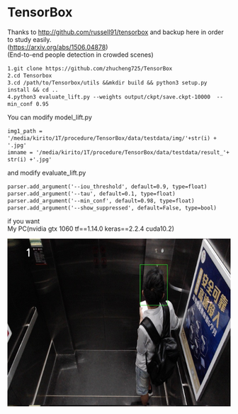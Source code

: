 # TensorBox
Thanks to http://github.com/russell91/tensorbox and backup here in order to  study easily.<br>
(https://arxiv.org/abs/1506.04878)<br>
(End-to-end people detection in crowded scenes)<br>
```
1.git clone https://github.com/zhucheng725/TensorBox
2.cd Tensorbox
3.cd /path/to/Tensorbox/utils &&mkdir build && python3 setup.py install && cd ..
4.python3 evaluate_lift.py --weights output/ckpt/save.ckpt-10000  --min_conf 0.95
```
You can modify model_lift.py<br>
```
img1_path = '/media/kirito/1T/procedure/TensorBox/data/testdata/img/'+str(i) + '.jpg'
imname = '/media/kirito/1T/procedure/TensorBox/data/testdata/result_'+ str(i) +'.jpg'
```
and modify evaluate_lift.py<br>
```
parser.add_argument('--iou_threshold', default=0.9, type=float)
parser.add_argument('--tau', default=0.1, type=float)
parser.add_argument('--min_conf', default=0.98, type=float)
parser.add_argument('--show_suppressed', default=False, type=bool)
```
if you want<br>
My PC(nvidia gtx 1060 tf==1.14.0 keras==2.2.4 cuda10.2)

![image](https://github.com/zhucheng725/TensorBox/blob/main/data/testdata/result_0.jpg)
